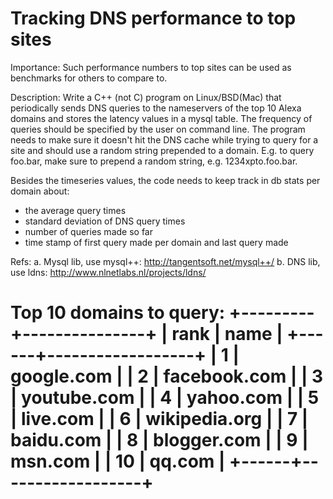 # Tracking DNS performance to top sites
Importance: Such performance numbers to top sites can be used as benchmarks for others to compare to.

Description:
Write a C++ (not C) program on Linux/BSD(Mac) that periodically sends DNS queries to the nameservers of the top 10 Alexa domains and stores the latency values in a mysql table. The frequency of queries should be specified by the user on command line. The program needs to make sure it doesn't hit the DNS cache while trying to query for a site and should use a random string prepended to a domain. E.g. to query foo.bar, make sure to prepend a random string, e.g. 1234xpto.foo.bar.

Besides the timeseries values, the code needs to keep track in db stats per domain about:
+ the average query times
+ standard deviation of DNS query times
+ number of queries made so far
+ time stamp of first query made per domain and last query made


Refs:
a. Mysql lib, use mysql++:
http://tangentsoft.net/mysql++/
b. DNS lib, use ldns:
http://www.nlnetlabs.nl/projects/ldns/

Top 10 domains to query:
+---------+---------------+
|    rank | name      	  |
+------+------------------+
|	1 | google.com	  |
|	2 | facebook.com  |
|	3 | youtube.com   |
|	4 | yahoo.com 	  |
|	5 | live.com  	  |
|	6 | wikipedia.org |
|	7 | baidu.com 	  |
|	8 | blogger.com   |
|	9 | msn.com   	  |
|      10 | qq.com    	  |
+------+------------------+
=================================


